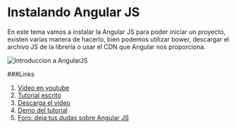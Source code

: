 Instalando Angular JS
=====================
En este tema vamos a instalar la Angular JS para poder iniciar un proyecto, existen varias manera de hacerlo, bien podemos utilizar bower, descargar el archivo JS de la librería o usar el CDN que Angular nos proporciona.

![Introduccion a AngularJS](https://s3.amazonaws.com/quizzpot/images/100-intro-angular-two-way-data-binding.png)


###Links
1. [Video en youtube](http://www.youtube.com/watch?v=mjssmRITqJI)
2. [Tutorial escrito](https://quizzpot.com/courses/introduccion-a-angular-js/articles/instalando-angular-js)
3. [Descarga el video](https://quizzpot.com/courses/introduccion-a-angular-js/articles/instalando-angular-js)
4. [Demo del tutorial](http://demos.bleext.com/quizzpot/intro-angularjs/01-installation/)
5. [Foro: deja tus dudas sobre Angular JS](https://quizzpot.com/forum/questions)

